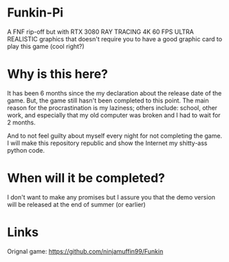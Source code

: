 # Funkin-Pi
A FNF rip-off but with RTX 3080 RAY TRACING 4K 60 FPS ULTRA REALISTIC graphics that doesn't require you to have a good graphic card to play this game (cool right?)

# Why is this here?
It has been 6 months since the my declaration about the release date of the game. But, the game still hasn't been completed to this point. The main reason for the procrastination is my laziness; others include: school, other work, and especially that my old computer was broken and I had to wait for 2 months.

And to not feel guilty about myself every night for not completing the game. I will make this repository republic and show the Internet my shitty-ass python code.

# When will it be completed?

I don't want to make any promises but I assure you that the demo version will be released at the end of summer (or earlier)

# Links

Orignal game: https://github.com/ninjamuffin99/Funkin